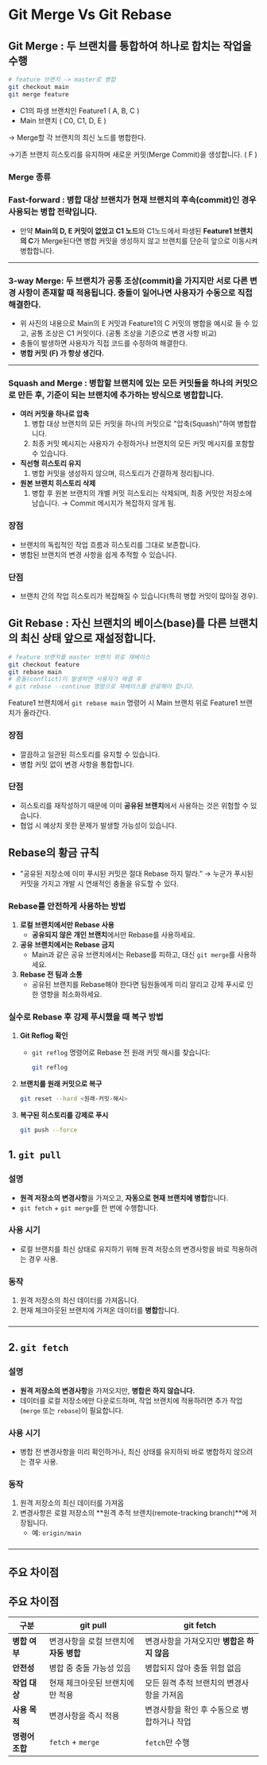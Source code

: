 # Git Merge Vs Git Rebase

## Git Merge : 두 브랜치를 통합하여 하나로 합치는 작업을 수행

```bash
# feature 브랜치 -> master로 병합
git checkout main
git merge feature
```

- C1의 파생 브랜치인 Feature1 ( A, B, C )
- Main 브랜치 ( C0, C1, D, E )

→ Merge할 각 브랜치의 최신 노드를 병합한다.

→기존 브랜치 히스토리를 유지하며 새로운 커밋(Merge Commit)을 생성합니다. ( F )

### Merge 종류

### Fast-forward : **병합 대상 브랜치가 현재 브랜치의 후속(commit)인 경우 사용되는 병합 전략입니다.**

- 만약 **Main의 D, E 커밋이 없었고 C1 노드**와 C1노드에서 파생된 **Feature1 브랜치의 C**가 Merge된다면 병합 커밋을 생성하지 않고 브랜치를 단순히 앞으로 이동시켜 병합합니다.

---

### 3-way Merge: 두 브랜치가 공통 조상(commit)을 가지지만 서로 다른 변경 사항이 존재할 때 적용됩니다. 충돌이 일어나면 사용자가 수동으로 직접 해결한다.

- 위 사진의 내용으로 Main의 E 커밋과 Feature1의 C 커밋의 병합을 예시로 들 수 있고, 공통 조상은 C1 커밋이다. (공통 조상을 기준으로 변경 사항 비교)
- 충돌이 발생하면 사용자가 직접 코드를 수정하여 해결한다.
- **병합 커밋 (F) 가 항상 생긴다.**

---

### Squash and Merge : 병합할 브랜치에 있는 모든 커밋들을 하나의 커밋으로 만든 후, 기준이 되는 브랜치에 추가하는 방식으로 병합합니다.

- **여러 커밋을 하나로 압축**
    1. 병합 대상 브랜치의 모든 커밋을 하나의 커밋으로 "압축(Squash)"하여 병합합니다.
    2. 최종 커밋 메시지는 사용자가 수정하거나 브랜치의 모든 커밋 메시지를 포함할 수 있습니다.
- **직선형 히스토리 유지**
    1. 병합 커밋을 생성하지 않으며, 히스토리가 간결하게 정리됩니다.
- **원본 브랜치 히스토리 삭제**
    1. 병합 후 원본 브랜치의 개별 커밋 히스토리는 삭제되며, 최종 커밋만 저장소에 남습니다. → Commit 메시지가 복잡하지 않게 됨.

### **장점**

- 브랜치의 독립적인 작업 흐름과 히스토리를 그대로 보존합니다.
- 병합된 브랜치의 변경 사항을 쉽게 추적할 수 있습니다.

### **단점**

- 브랜치 간의 작업 히스토리가 복잡해질 수 있습니다(특히 병합 커밋이 많아질 경우).

## Git Rebase : 자신 브랜치의 베이스(base)를 다른 브랜치의 최신 상태 앞으로 재설정합니다.

```bash
# feature 브랜치를 master 브랜치 위로 재베이스
git checkout feature
git rebase main
# 충돌(conflict)이 발생하면 사용자가 해결 후
# git rebase --continue 명령으로 재베이스를 완료해야 합니다.
```

Feature1 브랜치에서 `git rebase main` 명령어 시 Main 브랜치 위로 Feature1 브랜치가 올라간다.

### **장점**

- 깔끔하고 일관된 히스토리를 유지할 수 있습니다.
- 병합 커밋 없이 변경 사항을 통합합니다.

### **단점**

- 히스토리를 재작성하기 때문에 이미 **공유된 브랜치**에서 사용하는 것은 위험할 수 있습니다.
- 협업 시 예상치 못한 문제가 발생할 가능성이 있습니다.

## Rebase의 황금 규칙

- "공유된 저장소에 이미 푸시된 커밋은 절대 Rebase 하지 말라.” → 누군가 푸시된 커밋을 가지고 개발 시 연쇄적인 충돌을 유도할 수 있다.

### **Rebase를 안전하게 사용하는 방법**

1. **로컬 브랜치에서만 Rebase 사용**
    - **공유되지 않은 개인 브랜치**에서만 Rebase를 사용하세요.
2. **공유 브랜치에서는 Rebase 금지**
    - Main과 같은 공유 브랜치에서는 Rebase를 피하고, 대신 `git merge`를 사용하세요.
3. **Rebase 전 팀과 소통**
    - 공유된 브랜치를 Rebase해야 한다면 팀원들에게 미리 알리고 강제 푸시로 인한 영향을 최소화하세요.

### **실수로 Rebase 후 강제 푸시했을 때 복구 방법**

1. **Git Reflog 확인**
    - `git reflog` 명령어로 Rebase 전 원래 커밋 해시를 찾습니다:
        
        ```bash
        git reflog
        ```
        
2. **브랜치를 원래 커밋으로 복구**
    
    ```bash
    git reset --hard <원래-커밋-해시>
    ```
    
3. **복구된 히스토리를 강제로 푸시**
    
    ```bash
    git push --force
    
    ```
    

## **1. `git pull`**

### **설명**

- **원격 저장소의 변경사항**을 가져오고, **자동으로 현재 브랜치에 병합**합니다.
- `git fetch` + `git merge`를 한 번에 수행합니다.

### **사용 시기**

- 로컬 브랜치를 최신 상태로 유지하기 위해 원격 저장소의 변경사항을 바로 적용하려는 경우 사용.

### **동작**

1. 원격 저장소의 최신 데이터를 가져옵니다.
2. 현재 체크아웃된 브랜치에 가져온 데이터를 **병합**합니다.

### 

---

## **2. `git fetch`**

### **설명**

- **원격 저장소의 변경사항**을 가져오지만, **병합은 하지 않습니다.**
- 데이터를 로컬 저장소에만 다운로드하며, 작업 브랜치에 적용하려면 추가 작업(`merge` 또는 `rebase`)이 필요합니다.

### **사용 시기**

- 병합 전 변경사항을 미리 확인하거나, 최신 상태를 유지하되 바로 병합하지 않으려는 경우 사용.

### **동작**

1. 원격 저장소의 최신 데이터를 가져옵
2. 변경사항은 로컬 저장소의 **원격 추적 브랜치(remote-tracking branch)**에 저장됩니다.
    - 예: `origin/main`

### 

---

## **주요 차이점**
## **주요 차이점**

| **구분** | **git pull** | **git fetch** |
| --- | --- | --- |
| **병합 여부** | 변경사항을 로컬 브랜치에 **자동 병합** | 변경사항을 가져오지만 **병합은 하지 않음** |
| **안전성** | 병합 중 충돌 가능성 있음 | 병합되지 않아 충돌 위험 없음 |
| **작업 대상** | 현재 체크아웃된 브랜치에만 적용 | 모든 원격 추적 브랜치의 변경사항을 가져옴 |
| **사용 목적** | 변경사항을 즉시 적용 | 변경사항을 확인 후 수동으로 병합하거나 작업 |
| **명령어 조합** | `fetch` + `merge` | `fetch`만 수행 |
